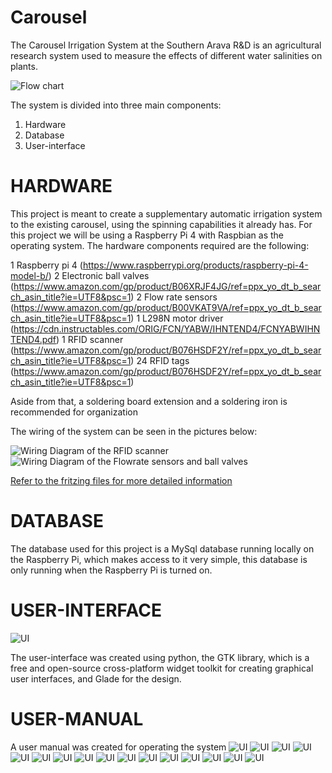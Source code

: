 # Carousel

The Carousel Irrigation System at the Southern Arava R&D is an agricultural research system used to measure the effects of different water salinities on plants.

![Flow chart](/Images/Flow_Chart.png)


The system is divided into three main components:
   1. Hardware 
   2. Database 
   3. User-interface 
   
# HARDWARE

This project is meant to create a supplementary automatic irrigation system to the existing carousel, using the spinning capabilities it already has. For this project we will be using a Raspberry Pi 4 with Raspbian as the operating system. The hardware components required are the following: 

   1 Raspberry pi 4 (https://www.raspberrypi.org/products/raspberry-pi-4-model-b/)
   2  Electronic ball valves (https://www.amazon.com/gp/product/B06XRJF4JG/ref=ppx_yo_dt_b_search_asin_title?ie=UTF8&psc=1)
   2 Flow rate sensors (https://www.amazon.com/gp/product/B00VKAT9VA/ref=ppx_yo_dt_b_search_asin_title?ie=UTF8&psc=1)
   1 L298N motor driver (https://cdn.instructables.com/ORIG/FCN/YABW/IHNTEND4/FCNYABWIHNTEND4.pdf)
   1 RFID scanner (https://www.amazon.com/gp/product/B076HSDF2Y/ref=ppx_yo_dt_b_search_asin_title?ie=UTF8&psc=1)
   24 RFID tags (https://www.amazon.com/gp/product/B076HSDF2Y/ref=ppx_yo_dt_b_search_asin_title?ie=UTF8&psc=1)

Aside from that, a soldering board extension and a soldering iron is recommended for organization

The wiring of the system can be seen in the pictures below:

![Wiring Diagram of the RFID scanner](/Images/Carousel_Wiring_diagram_RFID.png)
![Wiring Diagram of the Flowrate sensors and ball valves](/Images/diagram.png) 


[Refer to the fritzing files for more detailed information]( /Fritzing_Files)


# DATABASE

The database used for this project is a MySql database running locally on the Raspberry Pi, which makes access to it very simple, this database is only running when the Raspberry Pi is turned on.

# USER-INTERFACE


![UI](/Images/UI.png) 

The user-interface was created using python, the GTK library, which is a free and open-source cross-platform widget toolkit for creating graphical user interfaces, and Glade for the design.

# USER-MANUAL

A user manual was created for operating the system
![UI](/Images/1.png) 
![UI](/Images/2.png) 
![UI](/Images/3.png) 
![UI](/Images/4.png) 
![UI](/Images/5.png) 
![UI](/Images/6.png) 
![UI](/Images/7.png) 
![UI](/Images/8.png) 
![UI](/Images/9.png) 
![UI](/Images/U10.png) 
![UI](/Images/11.png) 
![UI](/Images/12.png) 
![UI](/Images/13.png) 
![UI](/Images/14.png) 
![UI](/Images/15.png) 
![UI](/Images/16.png) 

